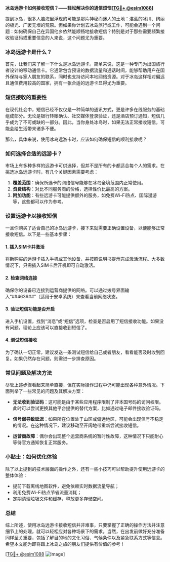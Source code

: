 **冰岛远游卡如何接收短信？——轻松解决你的通信烦恼[[TG💪+ @esim1088](https://t.me/s/esim1088)]**

提到冰岛，很多人脑海里浮现的可能是那片神秘而迷人的土地：湛蓝的冰川、绚丽的极光、广袤无垠的荒原。但如果你计划去冰岛旅行或工作，可能会遇到一个问题：如何确保自己在异国他乡依然能顺畅地接收短信？特别是对于那些需要频繁接收验证码或重要信息的人来说，这个问题尤为重要。

### 冰岛远游卡是什么？

首先，让我们来了解一下什么是冰岛远游卡。简单来说，这是一种专门为出国旅行者设计的移动通信卡。它通常包含预设的数据流量和通话时间，能够帮助用户在国外保持与家人朋友的联系，同时也支持访问本地网络资源。对于冰岛这样相对偏远且通信费用较高的国家，拥有一张合适的远游卡显得尤为重要。

### 短信接收的重要性

在现代社会中，短信已经不仅仅是一种简单的通讯方式，更是许多在线服务的基础组成部分。无论是银行转账确认、社交媒体登录验证，还是酒店预订通知，短信几乎成为了不可或缺的一部分。因此，当你身处冰岛时，如果无法正常接收短信，可能会给生活带来诸多不便。

那么，具体来说，使用冰岛远游卡时，应该如何确保短信的顺利接收呢？

### 如何选择合适的远游卡？

市场上有多种多样的远游卡可供选择，但并不是所有的卡都适合每个人的需求。在挑选冰岛远游卡时，有几个关键因素需要考虑：

1. **覆盖范围**：确保所选卡的网络信号能够在冰岛全境范围内正常使用。
2. **资费结构**：对比不同服务商的价格，选择性价比最高的方案。
3. **附加功能**：有些远游卡可能提供额外的服务，如免费Wi-Fi热点、国际漫游等，这些都可以作为参考。

### 设置远游卡以接收短信

一旦你购买了适合自己的冰岛远游卡，接下来就需要正确设置设备，以便能够正常接收短信。以下是一些基本步骤：

#### 1. 插入SIM卡并激活
将新购买的远游卡插入手机或其他设备，并按照说明书提示完成激活流程。大多数情况下，只需插入SIM卡后开机即可自动激活。

#### 2. 检查网络连接
确保你的设备已连接到运营商提供的网络。可以通过拨号界面输入“*#*#4636#*#*”（适用于安卓系统）来查看当前网络状态。

#### 3. 验证短信功能是否开启
进入手机设置，找到“消息”或“短信”选项，检查是否启用了短信接收功能。如果没有问题，理论上应该可以直接收到短信了。

#### 4. 测试短信接收
为了确认一切正常，建议发送一条测试短信给自己或者朋友，看看能否及时收到回复。如果仍然存在问题，则需进一步排查原因。

### 常见问题及解决方法

尽管上述步骤看起来简单直接，但在实际操作过程中仍可能出现各种意外情况。下面列举了一些常见的问题及其解决方案：

- **无法收到验证码**：这可能是由于某些应用程序限制了非本国号码的访问权限。此时可以尝试更换其他平台提供的替代方案，比如通过电子邮件接收验证码。
  
- **信号弱导致延迟**：如果所在位置处于山区或偏远地区，可能会出现信号不稳定的情况。在这种情况下，建议移动至开阔地带重新尝试接收短信。

- **运营商故障**：偶尔会出现整个运营商系统的暂时性故障，这种情况下只能耐心等待官方通知恢复正常服务。

### 小贴士：如何优化体验

除了以上提到的技术层面的操作之外，还有一些小技巧可以帮助提升使用远游卡的整体体验：

- 提前下载离线地图软件，避免依赖实时数据流量导航；
- 利用免费Wi-Fi热点节省流量消耗；
- 定期清理垃圾文件和缓存，释放更多存储空间。

### 总结

综上所述，使用冰岛远游卡接收短信并非难事，只要掌握了正确的操作方法并注意细节上的处理，就可以轻松应对各种场景下的需求。当然，在出发前做好充分准备同样至关重要，包括了解目的地的文化习俗、气候条件以及紧急联系方式等信息。希望本文能为即将踏上冰岛之旅的朋友们提供有价值的参考！

[[TG💪+ @esim1088](https://t.me/s/esim1088) ![Image](https://i.postimg.cc/4NQfJmqS/Snipaste-2025-05-13-00-14-12.png)]